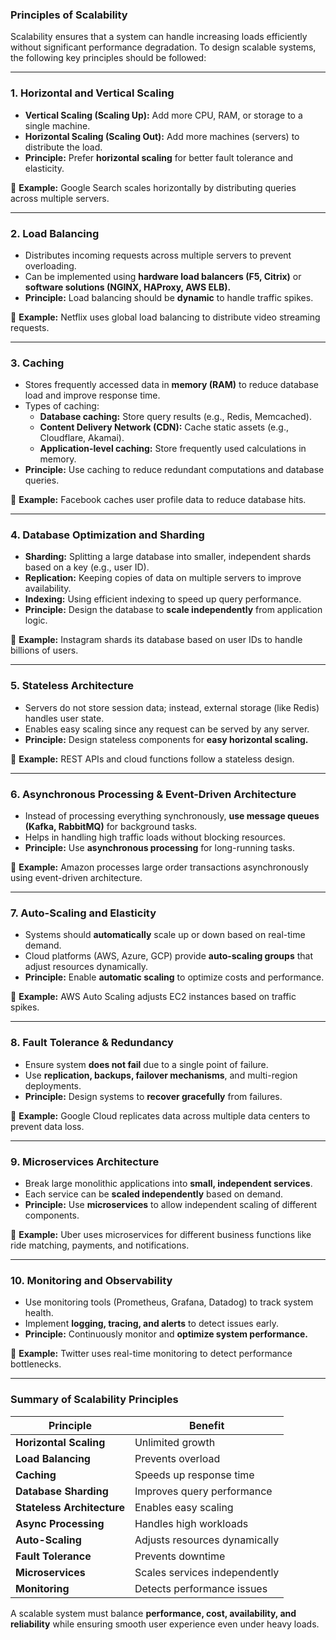 ### **Principles of Scalability**  

Scalability ensures that a system can handle increasing loads efficiently without significant performance degradation. To design scalable systems, the following key principles should be followed:  

---

### **1. Horizontal and Vertical Scaling**  
- **Vertical Scaling (Scaling Up):** Add more CPU, RAM, or storage to a single machine.  
- **Horizontal Scaling (Scaling Out):** Add more machines (servers) to distribute the load.  
- **Principle:** Prefer **horizontal scaling** for better fault tolerance and elasticity.  

🔹 **Example:** Google Search scales horizontally by distributing queries across multiple servers.  

---

### **2. Load Balancing**  
- Distributes incoming requests across multiple servers to prevent overloading.  
- Can be implemented using **hardware load balancers (F5, Citrix)** or **software solutions (NGINX, HAProxy, AWS ELB).**  
- **Principle:** Load balancing should be **dynamic** to handle traffic spikes.  

🔹 **Example:** Netflix uses global load balancing to distribute video streaming requests.  

---

### **3. Caching**  
- Stores frequently accessed data in **memory (RAM)** to reduce database load and improve response time.  
- Types of caching:  
  - **Database caching:** Store query results (e.g., Redis, Memcached).  
  - **Content Delivery Network (CDN):** Cache static assets (e.g., Cloudflare, Akamai).  
  - **Application-level caching:** Store frequently used calculations in memory.  
- **Principle:** Use caching to reduce redundant computations and database queries.  

🔹 **Example:** Facebook caches user profile data to reduce database hits.  

---

### **4. Database Optimization and Sharding**  
- **Sharding:** Splitting a large database into smaller, independent shards based on a key (e.g., user ID).  
- **Replication:** Keeping copies of data on multiple servers to improve availability.  
- **Indexing:** Using efficient indexing to speed up query performance.  
- **Principle:** Design the database to **scale independently** from application logic.  

🔹 **Example:** Instagram shards its database based on user IDs to handle billions of users.  

---

### **5. Stateless Architecture**  
- Servers do not store session data; instead, external storage (like Redis) handles user state.  
- Enables easy scaling since any request can be served by any server.  
- **Principle:** Design stateless components for **easy horizontal scaling.**  

🔹 **Example:** REST APIs and cloud functions follow a stateless design.  

---

### **6. Asynchronous Processing & Event-Driven Architecture**  
- Instead of processing everything synchronously, **use message queues (Kafka, RabbitMQ)** for background tasks.  
- Helps in handling high traffic loads without blocking resources.  
- **Principle:** Use **asynchronous processing** for long-running tasks.  

🔹 **Example:** Amazon processes large order transactions asynchronously using event-driven architecture.  

---

### **7. Auto-Scaling and Elasticity**  
- Systems should **automatically** scale up or down based on real-time demand.  
- Cloud platforms (AWS, Azure, GCP) provide **auto-scaling groups** that adjust resources dynamically.  
- **Principle:** Enable **automatic scaling** to optimize costs and performance.  

🔹 **Example:** AWS Auto Scaling adjusts EC2 instances based on traffic spikes.  

---

### **8. Fault Tolerance & Redundancy**  
- Ensure system **does not fail** due to a single point of failure.  
- Use **replication, backups, failover mechanisms**, and multi-region deployments.  
- **Principle:** Design systems to **recover gracefully** from failures.  

🔹 **Example:** Google Cloud replicates data across multiple data centers to prevent data loss.  

---

### **9. Microservices Architecture**  
- Break large monolithic applications into **small, independent services**.  
- Each service can be **scaled independently** based on demand.  
- **Principle:** Use **microservices** to allow independent scaling of different components.  

🔹 **Example:** Uber uses microservices for different business functions like ride matching, payments, and notifications.  

---

### **10. Monitoring and Observability**  
- Use monitoring tools (Prometheus, Grafana, Datadog) to track system health.  
- Implement **logging, tracing, and alerts** to detect issues early.  
- **Principle:** Continuously monitor and **optimize system performance.**  

🔹 **Example:** Twitter uses real-time monitoring to detect performance bottlenecks.  

---

### **Summary of Scalability Principles**  

| **Principle**             | **Benefit** |
|---------------------------|------------|
| **Horizontal Scaling**     | Unlimited growth |
| **Load Balancing**         | Prevents overload |
| **Caching**               | Speeds up response time |
| **Database Sharding**      | Improves query performance |
| **Stateless Architecture** | Enables easy scaling |
| **Async Processing**       | Handles high workloads |
| **Auto-Scaling**           | Adjusts resources dynamically |
| **Fault Tolerance**        | Prevents downtime |
| **Microservices**          | Scales services independently |
| **Monitoring**             | Detects performance issues |

A scalable system must balance **performance, cost, availability, and reliability** while ensuring smooth user experience even under heavy loads.
